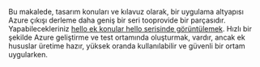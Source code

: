 Bu makalede, tasarım konuları ve kılavuz olarak, bir uygulama altyapısı Azure çıkışı derleme daha geniş bir seri tooprovide bir parçasıdır. Yapabilecekleriniz [hello ek konular hello serisinde görüntülemek](#next-steps). Hızlı bir şekilde Azure geliştirme ve test ortamında oluşturmak, vardır, ancak ek hususlar üretime hazır, yüksek oranda kullanılabilir ve güvenli bir ortam uygularken.

